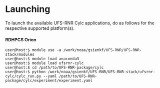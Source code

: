 # Launching

To launch the available UFS-RNR Cylc applications, do as follows for
the respective supported platform(s).

#### RDHPCS Orion

~~~
user@host:$ module use -a /work/noaa/gsienkf/UFS-RNR/UFS-RNR-stack/modules
user@host:$ module load anaconda3
user@host:$ module load ufsrnr-cylc
user@host:$ cd /path/to/UFS-RNR-package/cylc
user@host:$ python /work/noaa/gsienkf/UFS-RNR/UFS-RNR-stack/ufsrnr-cylc/cylc_run.py --yaml /path/to/UFS-RNR-package/cylc/experiment/experiment.yaml
~~~